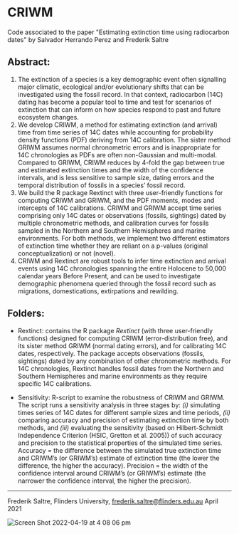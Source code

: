 # CRIWM

Code associated to the paper "Estimating extinction time using radiocarbon dates" by Salvador Herrando Perez and Frederik Saltre

## Abstract:

1.	The extinction of a species is a key demographic event often signalling major climatic, ecological and/or evolutionary shifts that can be investigated using the fossil record. In that context, radiocarbon (14C) dating has become a popular tool to time and test for scenarios of extinction that can inform on how species respond to past and future ecosystem changes.
2.	We develop CRIWM, a method for estimating extinction (and arrival) time from time series of 14C dates while accounting for probability density functions (PDF) deriving from 14C calibration. The sister method GRIWM assumes normal chronometric errors and is inappropriate for 14C chronologies as PDFs are often non-Gaussian and multi-modal. Compared to GRIWM, CRIWM reduces by 4-fold the gap between true and estimated extinction times and the width of the confidence intervals, and is less sensitive to sample size, dating errors and the temporal distribution of fossils in a species’ fossil record.
3.	We build the R package Rextinct with three user-friendly functions for computing CRIWM and GRIWM, and the PDF moments, modes and intercepts of 14C calibrations. CRIWM and GRIWM accept time series comprising only 14C dates or observations (fossils, sightings) dated by multiple chronometric methods, and calibration curves for fossils sampled in the Northern and Southern Hemispheres and marine environments. For both methods, we implement two different estimators of extinction time whether they are reliant on a p-values (original conceptualization) or not (novel).
4.	CRIWM and Rextinct are robust tools to infer time extinction and arrival events using 14C chronologies spanning the entire Holocene to 50,000 calendar years Before Present, and can be used to investigate demographic phenomena queried through the fossil record such as migrations, domestications, extirpations and rewilding.


## Folders:

- Rextinct: contains the R package <em>Rextinct</em> (with three user-friendly functions) designed  for computing CRIWM (error-distribution free), and its sister method GRIWM (normal dating errors), and for calibrating 14C dates, respectively. The package accepts observations (fossils, sightings) dated by any combination of other chronometric methods. For 14C chronologies, Rextinct handles fossil dates from the Northern and Southern Hemispheres and marine environments as they require specific 14C calibrations. 

- Sensitivity: R-script to examine the robustness of CRIWM and GRIWM. The script runs a sensitivity analysis in three stages by: <em>(i)</em> simulating times series of 14C dates for different sample sizes and time periods, <em>(ii)</em> comparing accuracy and precision of estimating extinction time by both methods, and <em>(iii)</em> evaluating the sensitivity (based on Hilbert-Schmidt Independence Criterion (HSIC, Gretton et al. 2005)) of such accuracy and precision to the statistical properties of the simulated time series. Accuracy = the difference between the simulated true extinction time and CRIWM’s (or GRIWM’s) estimate of extinction time (the lower the difference, the higher the accuracy). Precision = the width of the confidence interval around CRIWM’s (or GRIWM’s) estimate (the narrower the confidence interval, the higher the precision).

*************************
Frederik Saltre, Flinders University, frederik.saltre@flinders.edu.au April 2021

![Screen Shot 2022-04-19 at 4 08 06 pm](https://user-images.githubusercontent.com/46954120/163941223-e32cc3ce-5562-4de3-af6a-165c5adf8a15.png)
